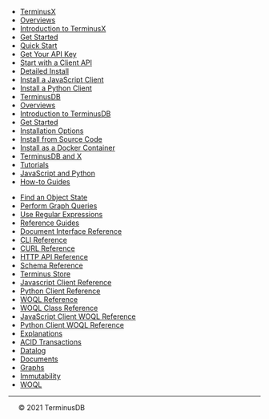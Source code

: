 * [<span class="tdb-k-h1 tdb-pd-h">TerminusX</span>](landing/terminusx)
* [<span class="tdb-f">Overviews</span>](terminusx/overviews)
* [Introduction to TerminusX](terminusx/introduction) 
* [Get Started](terminusx/get-started)
* [<span class="tdb-f">Quick Start</span>](landing/quick-start)
* [Get Your API Key](terminusx/get-your-api-key)
* [Start with a Client API](terminusx/start-with-a-client)
* [<span class="tdb-f">Detailed Install</span>](terminusx/install)
* [Install a JavaScript Client](install/install-javascript-client)
* [Install a Python Client](install/install-python-client)
* [<span class="tdb-k-h1 tdb-pd-h">TerminusDB</span>](landing/terminusdb)
* [<span class="tdb-f">Overviews</span>](overviews/overviews)
* [Introduction to TerminusDB](overviews/introduction)
* [Get Started](overviews/get-started)
* [<span class="tdb-f">Installation Options</span>](landing/install)
* [Install from Source Code](install/install-from-source-code)
* [Install as a Docker Container](install/install-as-docker-container)
* [<span class="tdb-k-h1 tdb-pd-h">TerminusDB and X</span>](landing/terminusdb-and-x)
* [<span class="tdb-f">Tutorials</span>](reference/reference-client)
* [JavaScript and Python](reference/reference-client)
* [<span class="tdb-f">How-to Guides</span>](landing/how-to-guides)
<!-- * [Add a Date and Time](how-to/how-to-add-date-and-time) -->
<!-- * [Load Turtle Files](how-to/how-to-load-turtle-files) -->
* [Find an Object State](how-to/how-to-find-object-state)
* [Perform Graph Queries](how-to/how-to-perform-graph-queries)
* [Use Regular Expressions](how-to/how-to-use-regex)
* [<span class="tdb-f">Reference Guides</span>](landing/reference-guides)
* [Document Interface Reference](reference/reference-document-interface)
* [CLI Reference](reference/reference-cli)
* [CURL Reference](reference/reference-curl)
* [HTTP API Reference](reference/reference-api)
* [Schema Reference](reference/reference-schema)
* [Terminus Store](reference/reference-terminus-store)
* [Javascript Client Reference](reference/reference-client)
* [Python Client Reference](reference/reference-client)
* [<span class="tdb-f">WOQL Reference</span>](landing/woql-reference-guides.md)
* [WOQL Class Reference](reference/reference-woql-json-ld)
* [JavaScript Client WOQL Reference](reference/reference-client)
* [Python Client WOQL Reference](reference/reference-client)
* [<span class="tdb-f">Explanations</span>](landing/explanation)
* [ACID Transactions](explanation/explanation-acid)
* [Datalog](explanation/explanation-datalog)
* [Documents](explanation/explanation-documents)
* [Graphs](explanation/explanation-graphs)
* [Immutability](explanation/explanation-immutability)
* [WOQL](explanation/explanation-woql)

<hr class="tdb-l"/>

<span style="padding-left: 20px">&copy; 2021 TerminusDB</span>

<!--
* [Copyright statement](resources/to-do)
* [Release notes](resources/to-do)
-->